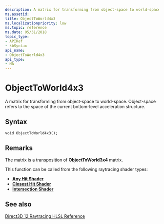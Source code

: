 ```yaml
---
description: A matrix for transforming from object-space to world-space.
ms.assetid: 
title: ObjectToWorld4x3
ms.localizationpriority: low
ms.topic: reference
ms.date: 05/31/2018
topic_type: 
- APIRef
- kbSyntax
api_name: 
- ObjectToWorld4x3
api_type: 
- NA
---
```


# ObjectToWorld4x3

A matrix for transforming from object-space to world-space. Object-space refers to the space of the current bottom-level acceleration structure.

## Syntax

```
void ObjectToWorld4x3();

```




## Remarks

The matrix is a transposition of **ObjectToWorld3x4** matrix.

This function can be called from the following raytracing shader types:

* [**Any Hit Shader**](any-hit-shader.md)
* [**Closest Hit Shader**](closest-hit-shader.md)
* [**Intersection Shader**](intersection-shader.md)





## See also

<dl> <dt>

[Direct3D 12 Raytracing HLSL Reference](direct3d-12-raytracing-hlsl-reference.md)
</dt> </dl>

 

 




